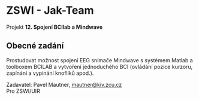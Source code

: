 ZSWI - Jak-Team
===============

Projekt **12. Spojení BCIlab a Mindwave**

Obecné zadání
-------------
Prostudovat možnost spojení EEG snímače Mindwave s systémem Matlab a toolboxem BCILAB a vytvoření jednoduchého BCI (ovládání pozice kurzoru, zapínání a vypínání knoflíků apod.). 

Zadavatel: Pavel Mautner, mautner@kiv.zcu.cz <br>
Pro ZSWI/UIR 

